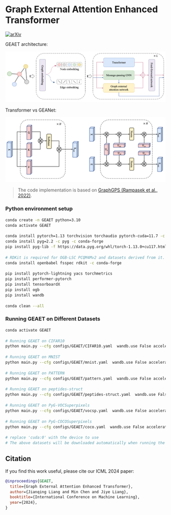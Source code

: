 # Graph External Attention Enhanced Transformer

[![arXiv](https://img.shields.io/badge/arXiv-2205.12454-b31b1b.svg)](https://arxiv.org/abs/2205.12454)



GEAET architecture:

![GraphGPS-viz](GEAET.png)

Transformer vs GEANet:

![GraphGPS-viz](self_external.png)

> The code implementation is based on [GraphGPS (Rampasek et al., 2022)](https://github.com/rampasek/GraphGPS).

### Python environment setup

```bash
conda create -n GEAET python=3.10
conda activate GEAET

conda install pytorch=1.13 torchvision torchaudio pytorch-cuda=11.7 -c pytorch -c nvidia
conda install pyg=2.2 -c pyg -c conda-forge
pip install pyg-lib -f https://data.pyg.org/whl/torch-1.13.0+cu117.html

# RDKit is required for OGB-LSC PCQM4Mv2 and datasets derived from it.  
conda install openbabel fsspec rdkit -c conda-forge

pip install pytorch-lightning yacs torchmetrics
pip install performer-pytorch
pip install tensorboardX
pip install ogb
pip install wandb

conda clean --all
```


### Running GEAET on Different Datasets
```bash
conda activate GEAET

# Running GEAET on CIFAR10
python main.py --cfg configs/GEAET/CIFAR10.yaml  wandb.use False accelerator "cuda:0"

# Running GEAET on MNIST
python main.py --cfg configs/GEAET/mnist.yaml  wandb.use False accelerator "cuda:0"

# Running GEAET on PATTERN
python main.py --cfg configs/GEAET/pattern.yaml  wandb.use False accelerator "cuda:0"

# Running GEAET on peptides-struct
python main.py --cfg configs/GEAET/peptides-struct.yaml  wandb.use False accelerator "cuda:0"

# Running GEAET on PyG-VOCSuperpixels
python main.py --cfg configs/GEAET/vocsp.yaml  wandb.use False accelerator "cuda:0"

# Running GEAET on PyG-COCOSuperpixels
python main.py --cfg configs/GEAET/coco.yaml  wandb.use False accelerator "cuda:0" 

# replace 'cuda:0' with the device to use
# The above datasets will be downloaded automatically when running the code.

```


## Citation

If you find this work useful, please cite our ICML 2024 paper:
```bibtex
@inproceedings{GEAET,
  title={Graph External Attention Enhanced Transformer},
  author={Jianqing Liang and Min Chen and Jiye Liang},
  booktitle={International Conference on Machine Learning},
  year={2024},
}
```
